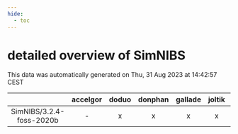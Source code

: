 ```yaml
---
hide:
  - toc
---
```


detailed overview of SimNIBS
============================


This data was automatically generated on Thu, 31 Aug 2023 at 14:42:57 CEST  

| |accelgor|doduo|donphan|gallade|joltik|skitty|swalot|victini|
| :---: | :---: | :---: | :---: | :---: | :---: | :---: | :---: | :---: |
|SimNIBS/3.2.4-foss-2020b|-|x|x|x|x|x|x|x|
